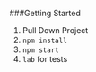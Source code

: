 ###Getting Started

1. Pull Down Project
2. ```npm install```
3. ```npm start```
4. ```lab``` for tests